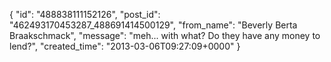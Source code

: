  {
   "id": "488838111152126",
   "post_id": "462493170453287_488691414500129",
   "from_name": "Beverly Berta Braakschmack",
   "message": "meh... with what? Do they have any money to lend?",
   "created_time": "2013-03-06T09:27:09+0000"
 }
